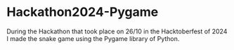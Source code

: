 # Hackathon2024-Pygame
During the Hackathon that took place on 26/10 in the Hacktoberfest of 2024 I made the snake game using the Pygame library of Python.
